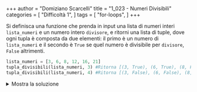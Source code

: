 +++
author = "Domiziano Scarcelli"
title = "1_023 - Numeri Divisibili"
categories = [
    "Difficoltà 1",
]
tags = [
    "for-loops",
]
+++

Si definisca una funzione che prenda in input una lista di numeri interi `lista_numeri` e un numero intero `divisore`, e ritorni una lista di tuple, dove ogni tupla è composta da due elementi: il primo è un numero di `lista_numeri` e il secondo è `True` se quel numero è divisibile per `divisore`, `False` altrimenti.

```python
lista_numeri = [3, 6, 8, 12, 16, 21]
tupla_divisibili(lista_numeri, 3) #Ritorna [(3, True), (6, True), (8, False), (12, True), (16, False), (21, True)]
tupla_divisibili(lista_numeri, 4) #Ritorna [(3, False), (6, False), (8, True), (12, True), (16, True), (21, False)]
```
<details>
<summary>Mostra la soluzione</summary>

```python
def tupla_divisibili(lista_numeri, numero):
    result = []
    for num in lista_numeri:
        is_divisible = num % numero == 0
        result.append((num, is_divisible))
    return result

def tupla_divisibili_v2(lista_numeri, numero):
    return [(num, num % numero == 0) for num in lista_numeri]
```

</details>

